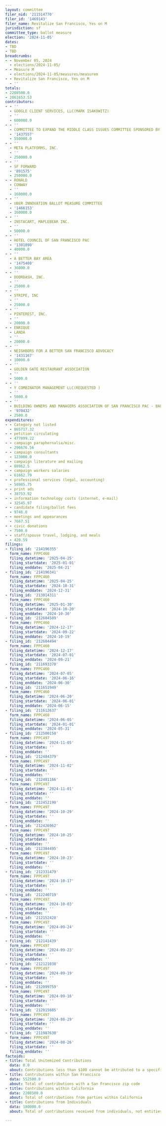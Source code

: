 ```yaml
---
layout: committee
filer_nid: '211514770'
filer_id: '1469143'
filer_name: Revitalize San Francisco, Yes on M
jurisdiction: sf
committee_type: ballot measure
election: '2024-11-05'
dates:
- TBD
- TBD
breadcrumbs:
- - November 05, 2024
  - elections/2024-11-05/
- - Measure M
  - elections/2024-11-05/measures/measurem
- - Revitalize San Francisco, Yes on M
  - ''
totals:
- 2208500.0
- 2061653.53
contributors:
- - ''
  - GOOGLE CLIENT SERVICES, LLC(MARK ISAKOWITZ)
  - ''
  - 600000.0
- - ''
  - COMMITTEE TO EXPAND THE MIDDLE CLASS ISSUES COMMITTEE SPONSORED BY AIRBNB, INC.
  - '1437557'
  - 550000.0
- - ''
  - META PLATFORMS, INC.
  - ''
  - 250000.0
- - ''
  - SF FORWARD
  - '891575'
  - 250000.0
- - RONALD
  - CONWAY
  - ''
  - 160000.0
- - ''
  - UBER INNOVATION BALLOT MEASURE COMMITTEE
  - '1466153'
  - 160000.0
- - ''
  - INSTACART, MAPLEBEAR INC.
  - ''
  - 50000.0
- - ''
  - HOTEL COUNCIL OF SAN FRANCISCO PAC
  - '1381090'
  - 40000.0
- - ''
  - A BETTER BAY AREA
  - '1475408'
  - 36000.0
- - ''
  - DOORDASH, INC.
  - ''
  - 25000.0
- - ''
  - STRIPE, INC
  - ''
  - 25000.0
- - ''
  - PINTEREST, INC.
  - ''
  - 20000.0
- - ENRIQUE
  - LANDA
  - ''
  - 20000.0
- - ''
  - NEIGHBORS FOR A BETTER SAN FRANCISCO ADVOCACY
  - '1431167'
  - 10000.0
- - ''
  - GOLDEN GATE RESTAURANT ASSOCIATION
  - ''
  - 5000.0
- - ''
  - Y COMBINATOR MANAGEMENT LLC(REQUESTED )
  - ''
  - 5000.0
- - ''
  - BUILDING OWNERS AND MANAGERS ASSOCIATION OF SAN FRANCISCO PAC - BALLOT ISSUES
  - '970432'
  - 2500.0
expenditures:
- - Category not listed
  - 865717.32
- - petition circulating
  - 477899.22
- - campaign paraphernalia/misc.
  - 296676.56
- - campaign consultants
  - 123000.0
- - campaign literature and mailing
  - 88962.5
- - campaign workers salaries
  - 61662.79
- - professional services (legal, accounting)
  - 50985.75
- - print ads
  - 38753.92
- - information technology costs (internet, e-mail)
  - 32545.97
- - candidate filing/ballot fees
  - 9746.0
- - meetings and appearances
  - 7667.51
- - civic donations
  - 7500.0
- - staff/spouse travel, lodging, and meals
  - 420.59
filings:
- filing_id: '214196355'
  form_name: FPPC460
  filing_datetime: '2025-04-25'
  filing_startdate: '2025-01-01'
  filing_enddate: '2025-04-21'
- filing_id: '214196341'
  form_name: FPPC460
  filing_datetime: '2025-04-25'
  filing_startdate: '2024-10-31'
  filing_enddate: '2024-12-31'
- filing_id: '213014311'
  form_name: FPPC460
  filing_datetime: '2025-01-30'
  filing_startdate: '2024-10-20'
  filing_enddate: '2024-10-30'
- filing_id: '212604509'
  form_name: FPPC460
  filing_datetime: '2024-12-17'
  filing_startdate: '2024-09-22'
  filing_enddate: '2024-10-19'
- filing_id: '212604494'
  form_name: FPPC460
  filing_datetime: '2024-12-17'
  filing_startdate: '2024-07-01'
  filing_enddate: '2024-09-21'
- filing_id: '211693370'
  form_name: FPPC460
  filing_datetime: '2024-07-05'
  filing_startdate: '2024-06-16'
  filing_enddate: '2024-06-30'
- filing_id: '211651949'
  form_name: FPPC460
  filing_datetime: '2024-06-20'
  filing_startdate: '2024-06-01'
  filing_enddate: '2024-06-15'
- filing_id: '211612637'
  form_name: FPPC460
  filing_datetime: '2024-06-05'
  filing_startdate: '2024-01-01'
  filing_enddate: '2024-05-31'
- filing_id: '212500158'
  form_name: FPPC497
  filing_datetime: '2024-11-05'
  filing_startdate: ''
  filing_enddate: ''
- filing_id: '212484379'
  form_name: FPPC497
  filing_datetime: '2024-11-02'
  filing_startdate: ''
  filing_enddate: ''
- filing_id: '212481166'
  form_name: FPPC497
  filing_datetime: '2024-11-01'
  filing_startdate: ''
  filing_enddate: ''
- filing_id: '212452190'
  form_name: FPPC497
  filing_datetime: '2024-10-29'
  filing_startdate: ''
  filing_enddate: ''
- filing_id: '212426962'
  form_name: FPPC497
  filing_datetime: '2024-10-25'
  filing_startdate: ''
  filing_enddate: ''
- filing_id: '212384495'
  form_name: FPPC497
  filing_datetime: '2024-10-23'
  filing_startdate: ''
  filing_enddate: ''
- filing_id: '212331479'
  form_name: FPPC497
  filing_datetime: '2024-10-17'
  filing_startdate: ''
  filing_enddate: ''
- filing_id: '212240719'
  form_name: FPPC497
  filing_datetime: '2024-10-03'
  filing_startdate: ''
  filing_enddate: ''
- filing_id: '212152428'
  form_name: FPPC497
  filing_datetime: '2024-09-24'
  filing_startdate: ''
  filing_enddate: ''
- filing_id: '212141439'
  form_name: FPPC497
  filing_datetime: '2024-09-23'
  filing_startdate: ''
  filing_enddate: ''
- filing_id: '212121038'
  form_name: FPPC497
  filing_datetime: '2024-09-19'
  filing_startdate: ''
  filing_enddate: ''
- filing_id: '212099759'
  form_name: FPPC497
  filing_datetime: '2024-09-16'
  filing_startdate: ''
  filing_enddate: ''
- filing_id: '212015685'
  form_name: FPPC497
  filing_datetime: '2024-08-29'
  filing_startdate: ''
  filing_enddate: ''
- filing_id: '211987630'
  form_name: FPPC497
  filing_datetime: '2024-08-26'
  filing_startdate: ''
  filing_enddate: ''
factoids:
- title: Total Unitemized Contributions
  data: 0.0
  about: Contributions less than $100 cannot be attributed to a specific individual
- title: Contributions within San Francisco
  data: 552500.0
  about: Total of contributions with a San Francisco zip code
- title: Contributions within California
  data: 2208500.0
  about: Total of contributions from parties within California
- title: Contributions from Individuals
  data: 180000.0
  about: Total of contributions received from individuals, not entities

---
```


